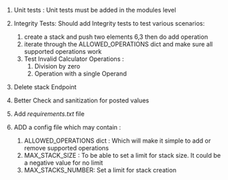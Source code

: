 

1. Unit tests : Unit tests must be added in the modules level
3. Integrity Tests: Should add Integrity tests to test various scenarios:
    1. create a stack and push two elements 6,3 then do add operation
   2. iterate through the ALLOWED_OPERATIONS dict and make sure all supported operations work 
   3. Test Invalid Calculator Operations :
       1. Division by zero
      2. Operation with a single Operand
2. Delete stack Endpoint
2. Better Check and sanitization for posted values
3. Add _requirements.txt_ file 

4. ADD a config file which may contain :
   1. ALLOWED_OPERATIONS dict : Which will make it simple to add or remove supported operations
   2. MAX_STACK_SIZE : To be able to set a limit for stack size. It could be a negative value for no limit
   3. MAX_STACKS_NUMBER: Set a limit for stack creation